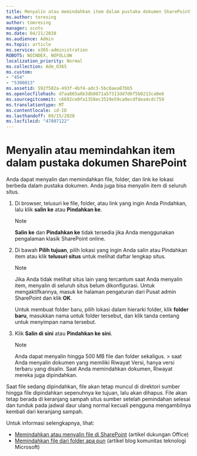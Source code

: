 ```yaml
---
title: Menyalin atau memindahkan item dalam pustaka dokumen SharePoint
ms.author: toresing
author: tomresing
manager: scotv
ms.date: 04/21/2020
ms.audience: Admin
ms.topic: article
ms.service: o365-administration
ROBOTS: NOINDEX, NOFOLLOW
localization_priority: Normal
ms.collection: Adm_O365
ms.custom:
- "454"
- "5300013"
ms.assetid: 592f502a-493f-4bf4-adc3-5bc8aea87bb5
ms.openlocfilehash: d7aa865a6b3db0871a57313dd7d6f5b0213ca0e6
ms.sourcegitcommit: c6692ce0fa1358ec3529e59ca0ecdfdea4cdc759
ms.translationtype: MT
ms.contentlocale: id-ID
ms.lasthandoff: 09/15/2020
ms.locfileid: "47807122"
---
```

# <a name="copy-or-move-items-in-a-sharepoint-document-library"></a>Menyalin atau memindahkan item dalam pustaka dokumen SharePoint

Anda dapat menyalin dan memindahkan file, folder, dan link ke lokasi berbeda dalam pustaka dokumen. Anda juga bisa menyalin item di seluruh situs. 
  
1. Di browser, telusuri ke file, folder, atau link yang ingin Anda Pindahkan, lalu klik **salin ke** atau **Pindahkan ke**.

    > [!NOTE]
    > **Salin ke** dan **Pindahkan ke** tidak tersedia jika Anda menggunakan pengalaman klasik SharePoint online.
  
2. Di bawah **Pilih tujuan**, pilih lokasi yang ingin Anda salin atau Pindahkan item atau klik **telusuri situs** untuk melihat daftar lengkap situs.

    > [!NOTE]
    > Jika Anda tidak melihat situs lain yang tercantum saat Anda menyalin item, menyalin di seluruh situs belum dikonfigurasi. Untuk mengaktifkannya, masuk ke halaman pengaturan dari Pusat admin SharePoint dan klik **OK**.
  
    Untuk membuat folder baru, pilih lokasi dalam hierarki folder, klik **folder baru**, masukkan nama untuk folder tersebut, dan klik tanda centang untuk menyimpan nama tersebut.

3. Klik **Salin di sini** atau **Pindahkan ke sini**.

    > [!NOTE]
    > Anda dapat menyalin hingga 500 MB file dan folder sekaligus. > saat Anda menyalin dokumen yang memiliki Riwayat Versi, hanya versi terbaru yang disalin. Saat Anda memindahkan dokumen, Riwayat mereka juga dipindahkan.
  
 Saat file sedang dipindahkan, file akan tetap muncul di direktori sumber hingga file dipindahkan sepenuhnya ke tujuan, lalu akan dihapus. File akan tetap berada di keranjang sampah situs sumber setelah pemindahan selesai dan tunduk pada jadwal daur ulang normal kecuali pengguna mengambilnya kembali dari keranjang sampah.

Untuk informasi selengkapnya, lihat:

 - [Memindahkan atau menyalin file di SharePoint](https://support.office.com/article/move-or-copy-files-in-sharepoint-00e2f483-4df3-46be-a861-1f5f0c1a87bc) (artikel dukungan Office)
 - [Memindahkan file dari folder apa pun](https://techcommunity.microsoft.com/t5/Microsoft-SharePoint-Blog/Now-move-files-anywhere-in-Office-365-SharePoint-and-OneDrive/ba-p/146973) (artikel blog komunitas teknologi Microsoft)  